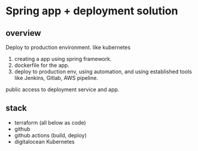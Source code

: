 # Spring app + deployment solution

## overview

Deploy to production environment. like kubernetes

1. creating a app using spring framework.
2. dockerfile for the app.
3. deploy to production env, using automation, and using established tools like Jenkins, Gitlab, AWS pipeline.

public access to deployment service and app.

## stack

- terraform (all below as code)
- github
- github actions (build, deploy)
- digitalocean Kubernetes

